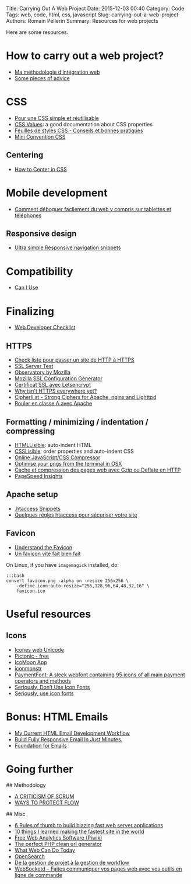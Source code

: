 Title: Carrying Out A Web Project
Date: 2015-12-03 00:40
Category: Code
Tags: web, code, html, css, javascript
Slug: carrying-out-a-web-project
Authors: Romain Pellerin
Summary: Resources for web projects

Here are some resources.

# How to carry out a web project?

- [Ma méthodologie d’intégration web](http://darklg.me/2012/04/methodologie-integration-web-front-end/)
- [Some pieces of advice](https://old.etherpad-mozilla.org/RAI9OV5U2k)

# CSS

- [Pour une CSS simple et réutilisable](https://github.com/dhoko/Guidelines/blob/master/CSS-guidelines.md)
- [CSS Values](http://cssvalues.com/): a good documentation about CSS properties
- [Feuilles de styles CSS - Conseils et bonnes pratiques](http://guidecss.fr/)
- [Mini Convention CSS](http://www.alsacreations.com/article/lire/1707-mini-convention-css.html)

## Centering

- [How to Center in CSS](http://howtocenterincss.com/)

# Mobile development

- [Comment déboguer facilement du web y compris sur tablettes et téléphones](http://putaindecode.fr/posts/frontend/comment-deboguer-du-web-sur-tablettes-et-telephones/)

## Responsive design

- [Ultra simple Responsive navigation snippets](http://goetter.fr/nav/)

# Compatibility

- [Can I Use](http://caniuse.com/)

# Finalizing

- [Web Developer Checklist](http://webdevchecklist.com/)

## HTTPS

- [Check liste pour passer un site de HTTP à HTTPS](https://wooster.checkmy.ws/2014/10/upgrade-http-vers-https/)
- [SSL Server Test](https://www.ssllabs.com/ssltest/)
- [Observatory by Mozilla](https://observatory.mozilla.org/)
- [Mozilla SSL Configuration Generator](https://mozilla.github.io/server-side-tls/ssl-config-generator/)
- [Certificat SSL avec Letsencrypt](http://www.system-linux.eu/index.php?post/2016/01/12/Certificat-SSL-avec-Letsencrypt)
- [Why isn't HTTPS everywhere yet?](http://webappsec-test.info/~bhill2/DifferentTakeOnOE.html)
- [Cipherli.st - Strong Ciphers for Apache, nginx and Lighttpd](https://cipherli.st/)
- [Rouler en classe A avec Apache](https://blog.adminrezo.fr/2016/12/securiser-serveur-apache-https-headers/)

## Formatting / minimizing / indentation / compressing

- [HTMLLisible](http://lab.darklg.me/HTMLLisible/): auto-indent HTML
- [CSSLisible](http://csslisible.com/en/): order properties and auto-indent CSS
- [Online JavaScript/CSS Compressor](http://refresh-sf.com/)
- [Optimise your pngs from the terminal in OSX](http://www.clock.co.uk/blog/optimise-your-pngs-from-the-terminal-in-osx)
- [Cache et compression des pages web avec Gzip ou Deflate en HTTP](http://www.alsacreations.com/article/lire/914-compression-pages-html-css-gzip-deflate.html)
- [PageSpeed Insights](https://developers.google.com/speed/pagespeed/insights/)

## Apache setup

- [.htaccess Snippets](https://github.com/phanan/htaccess)
- [Quelques règles htaccess pour sécuriser votre site](http://korben.info/quelques-regles-htaccess-pour-securiser-votre-site.html)

## Favicon

- [Understand the Favicon](http://www.jonathantneal.com/blog/understand-the-favicon/)
- [Un favicon vite fait bien fait](http://putaindecode.io/fr/articles/favicon/)

On Linux, if you have `imagemagick` installed, do:

    :::bash
    convert favicon.png -alpha on -resize 256x256 \
        -define icon:auto-resize="256,128,96,64,48,32,16" \
        favicon.ico

# Useful resources

## Icons

- [Icones web Unicode](http://goetter.fr/unicode/)
- [Pictonic - free](https://pictonic.co/free)
- [IcoMoon App](https://icomoon.io/app/)
- [iconmonstr](http://iconmonstr.com/)
- [PaymentFont: A sleek webfont containing 95 icons of all main payment operators and methods](http://paymentfont.io/)
- [Seriously, Don’t Use Icon Fonts](http://blog.cloudfour.com/seriously-dont-use-icon-fonts/)
- [Seriously, use icon fonts](http://benfrain.com/seriously-use-icon-fonts/)

# Bonus: HTML Emails

- [My Current HTML Email Development Workflow](http://www.sitepoint.com/my-current-html-email-development-workflow/)
- [Build Fully Responsive Email In Just Minutes.](https://www.inkbrush.com/)
- [Foundation for Emails](http://foundation.zurb.com/emails.html)

# Going further

## Methodology

- [A CRITICISM OF SCRUM](https://www.aaron-gray.com/a-criticism-of-scrum/)
- [WAYS TO PROTECT FLOW](https://www.aaron-gray.com/ways-to-protect-flow/)

## Misc

- [6 Rules of thumb to build blazing fast web server applications](http://loige.co/6-rules-of-thumb-to-build-blazing-fast-web-applications/)
- [10 things I learned making the fastest site in the world](https://hackernoon.com/10-things-i-learned-making-the-fastest-site-in-the-world-18a0e1cdf4a7)
- [Free Web Analytics Software (Piwik)](http://piwik.org/)
- [The perfect PHP clean url generator](http://cubiq.org/the-perfect-php-clean-url-generator)
- [What Web Can Do Today](https://whatwebcando.today/)
- [OpenSearch](http://www.opensearch.org/Home)
- [De la gestion de projet à la gestion de workflow](http://www.geek-directeur-technique.com/2016/08/24/de-la-gestion-de-projet-a-la-gestion-de-workflow)
- [WebSocketd – Faites communiquer vos pages web avec vos outils en ligne de commande](http://korben.info/websocketd-communiquer-vos-pages-web-vos-outils-ligne-de-commande.html)
